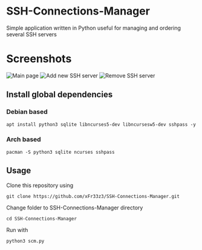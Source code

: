 # SSH-Connections-Manager

Simple application written in Python useful for managing and ordering several SSH servers

# Screenshots
![Main page](https://i.imgur.com/uVt1eBv.png)
![Add new SSH server](https://i.imgur.com/FR6roku.png)
![Remove SSH server](https://i.imgur.com/Ecf5QGM.png)

## Install global dependencies
    
### Debian based
    apt install python3 sqlite libncurses5-dev libncursesw5-dev sshpass -y
    
### Arch based
    pacman -S python3 sqlite ncurses sshpass

## Usage
Clone this repository using

    git clone https://github.com/xFr33z3/SSH-Connections-Manager.git

Change folder to SSH-Connections-Manager directory

    cd SSH-Connections-Manager
    
Run with

    python3 scm.py

